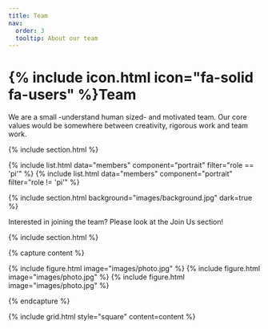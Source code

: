 ```yaml
---
title: Team
nav:
  order: 3
  tooltip: About our team
---
```


# {% include icon.html icon="fa-solid fa-users" %}Team

We are a small -understand human sized- and motivated team. Our core values would be somewhere between creativity, rigorous work and team work.

{% include section.html %}

{% include list.html data="members" component="portrait" filter="role == 'pi'" %}
{% include list.html data="members" component="portrait" filter="role != 'pi'" %}

{% include section.html background="images/background.jpg" dark=true %}

Interested in joining the team? Please look at the Join Us section!

{% include section.html %}

{% capture content %}

{% include figure.html image="images/photo.jpg" %}
{% include figure.html image="images/photo.jpg" %}
{% include figure.html image="images/photo.jpg" %}

{% endcapture %}

{% include grid.html style="square" content=content %}
